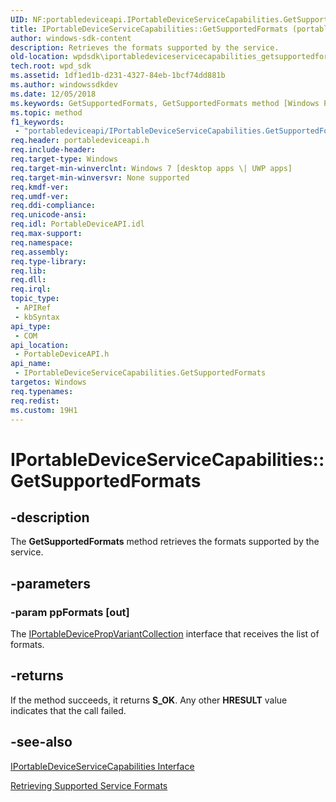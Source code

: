 ```yaml
---
UID: NF:portabledeviceapi.IPortableDeviceServiceCapabilities.GetSupportedFormats
title: IPortableDeviceServiceCapabilities::GetSupportedFormats (portabledeviceapi.h)
author: windows-sdk-content
description: Retrieves the formats supported by the service.
old-location: wpdsdk\iportabledeviceservicecapabilities_getsupportedformats.htm
tech.root: wpd_sdk
ms.assetid: 1df1ed1b-d231-4327-84eb-1bcf74dd881b
ms.author: windowssdkdev
ms.date: 12/05/2018
ms.keywords: GetSupportedFormats, GetSupportedFormats method [Windows Portable Devices SDK], GetSupportedFormats method [Windows Portable Devices SDK],IPortableDeviceServiceCapabilities interface, IPortableDeviceServiceCapabilities interface [Windows Portable Devices SDK],GetSupportedFormats method, IPortableDeviceServiceCapabilities.GetSupportedFormats, IPortableDeviceServiceCapabilities::GetSupportedFormats, portabledeviceapi/IPortableDeviceServiceCapabilities::GetSupportedFormats, wpdsdk.iportabledeviceservicecapabilities_getsupportedformats
ms.topic: method
f1_keywords: 
 - "portabledeviceapi/IPortableDeviceServiceCapabilities.GetSupportedFormats"
req.header: portabledeviceapi.h
req.include-header: 
req.target-type: Windows
req.target-min-winverclnt: Windows 7 [desktop apps \| UWP apps]
req.target-min-winversvr: None supported
req.kmdf-ver: 
req.umdf-ver: 
req.ddi-compliance: 
req.unicode-ansi: 
req.idl: PortableDeviceAPI.idl
req.max-support: 
req.namespace: 
req.assembly: 
req.type-library: 
req.lib: 
req.dll: 
req.irql: 
topic_type:
 - APIRef
 - kbSyntax
api_type:
 - COM
api_location:
 - PortableDeviceAPI.h
api_name:
 - IPortableDeviceServiceCapabilities.GetSupportedFormats
targetos: Windows
req.typenames: 
req.redist: 
ms.custom: 19H1
---
```


# IPortableDeviceServiceCapabilities::GetSupportedFormats


## -description


The <b>GetSupportedFormats</b> method retrieves the formats supported by the  service.


## -parameters




### -param ppFormats [out]

The <a href="https://docs.microsoft.com/windows/desktop/wpd_sdk/iportabledevicepropvariantcollection">IPortableDevicePropVariantCollection</a> interface that receives the list of formats.


## -returns



If the method succeeds, it returns <b>S_OK</b>. Any other <b>HRESULT</b> value indicates that the call failed. 
          




## -see-also




<a href="https://docs.microsoft.com/windows/desktop/api/portabledeviceapi/nn-portabledeviceapi-iportabledeviceservicecapabilities">IPortableDeviceServiceCapabilities Interface</a>



<a href="https://docs.microsoft.com/windows/desktop/wpd_sdk/retrieving-supported-formats">Retrieving Supported Service Formats</a>
 

 

